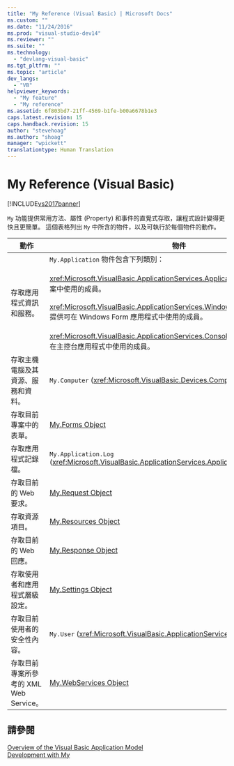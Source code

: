 ```yaml
---
title: "My Reference (Visual Basic) | Microsoft Docs"
ms.custom: ""
ms.date: "11/24/2016"
ms.prod: "visual-studio-dev14"
ms.reviewer: ""
ms.suite: ""
ms.technology: 
  - "devlang-visual-basic"
ms.tgt_pltfrm: ""
ms.topic: "article"
dev_langs: 
  - "VB"
helpviewer_keywords: 
  - "My feature"
  - "My reference"
ms.assetid: 6f803bd7-21ff-4569-b1fe-b00a6678b1e3
caps.latest.revision: 15
caps.handback.revision: 15
author: "stevehoag"
ms.author: "shoag"
manager: "wpickett"
translationtype: Human Translation
---
```

# My Reference (Visual Basic)
[!INCLUDE[vs2017banner](../../../csharp/includes/vs2017banner.md)]

`My` 功能提供常用方法、屬性 \(Property\) 和事件的直覺式存取，讓程式設計變得更快且更簡單。  這個表格列出 `My` 中所含的物件，以及可執行於每個物件的動作。  
  
|**動作**|**物件**|  
|------------|------------|  
|存取應用程式資訊和服務。|`My.Application` 物件包含下列類別：<br /><br /> <xref:Microsoft.VisualBasic.ApplicationServices.ApplicationBase> 提供可在所有專案中使用的成員。<br /><br /> <xref:Microsoft.VisualBasic.ApplicationServices.WindowsFormsApplicationBase> 提供可在 Windows Form 應用程式中使用的成員。<br /><br /> <xref:Microsoft.VisualBasic.ApplicationServices.ConsoleApplicationBase> 提供可在主控台應用程式中使用的成員。|  
|存取主機電腦及其資源、服務和資料。|`My.Computer` \(<xref:Microsoft.VisualBasic.Devices.Computer>\)|  
|存取目前專案中的表單。|[My.Forms Object](../../../visual-basic/language-reference/objects/my-forms-object.md)|  
|存取應用程式記錄檔。|`My.Application.Log` \(<xref:Microsoft.VisualBasic.ApplicationServices.ApplicationBase.Log%2A>\)|  
|存取目前的 Web 要求。|[My.Request Object](../../../visual-basic/language-reference/objects/my-request-object.md)|  
|存取資源項目。|[My.Resources Object](../../../visual-basic/language-reference/objects/my-resources-object.md)|  
|存取目前的 Web 回應。|[My.Response Object](../../../visual-basic/language-reference/objects/my-response-object.md)|  
|存取使用者和應用程式層級設定。|[My.Settings Object](../../../visual-basic/language-reference/objects/my-settings-object.md)|  
|存取目前使用者的安全性內容。|`My.User` \(<xref:Microsoft.VisualBasic.ApplicationServices.User>\)|  
|存取目前專案所參考的 XML Web  Service。|[My.WebServices Object](../../../visual-basic/language-reference/objects/my-webservices-object.md)|  
  
## 請參閱  
 [Overview of the Visual Basic Application Model](../../../visual-basic/developing-apps/development-with-my/overview-of-the-visual-basic-application-model.md)   
 [Development with My](../../../visual-basic/developing-apps/development-with-my/index.md)